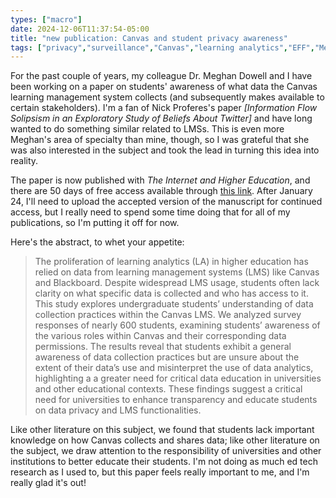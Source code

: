 ```yaml
---
types: ["macro"]
date: 2024-12-06T11:37:54-05:00
title: "new publication: Canvas and student privacy awareness"
tags: ["privacy","surveillance","Canvas","learning analytics","EFF","Meghan Dowell","learning management systems","Nick Proferes"]
---
```

For the past couple of years, my colleague Dr. Meghan Dowell and I have been working on a paper on students' awareness of what data the Canvas learning management system collects (and subsequently makes available to certain stakeholders). I'm a fan of Nick Proferes's paper *[Information Flow Solipsism in an Exploratory Study of Beliefs About Twitter]* and have long wanted to do something similar related to LMSs. This is even more Meghan's area of specialty than mine, though, so I was grateful that she was also interested in the subject and took the lead in turning this idea into reality. 

The paper is now published with *The Internet and Higher Education*, and there are 50 days of free access available through [this link](https://authors.elsevier.com/c/1kD6q3vNrYz9G2). After January 24, I'll need to upload the accepted version of the manuscript for continued access, but I really need to spend some time doing that for all of my publications, so I'm putting it off for now.

Here's the abstract, to whet your appetite: 

> The proliferation of learning analytics (LA) in higher education has relied on data from learning management systems (LMS) like Canvas and Blackboard. Despite widespread LMS usage, students often lack clarity on what specific data is collected and who has access to it. This study explores undergraduate students’ understanding of data collection practices within the Canvas LMS. We analyzed survey responses of nearly 600 students, examining students’ awareness of the various roles within Canvas and their corresponding data permissions. The results reveal that students exhibit a general awareness of data collection practices but are unsure about the extent of their data’s use and misinterpret the use of data analytics, highlighting a a greater need for critical data education in universities and other educational contexts. These findings suggest a critical need for universities to enhance transparency and educate students on data privacy and LMS functionalities.

Like other literature on this subject, we found that students lack important knowledge on how Canvas collects and shares data; like other literature on the subject, we draw attention to the responsibility of universities and other institutions to better educate their students. I'm not doing as much ed tech research as I used to, but this paper feels really important to me, and I'm really glad it's out!

